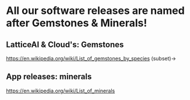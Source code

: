 # All our software releases are named after Gemstones & Minerals!
## LatticeAI & Cloud's: Gemstones
https://en.wikipedia.org/wiki/List_of_gemstones_by_species (subset)->

## App releases: minerals
https://en.wikipedia.org/wiki/List_of_minerals
